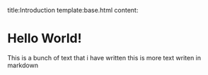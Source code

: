 title:Introduction
template:base.html
content:
# Hello World!
This is a bunch of text that i have written
this is more text writen in markdown
